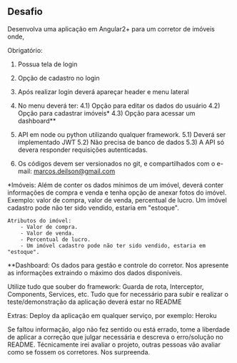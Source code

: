 ## Desafio
Desenvolva uma aplicação em Angular2+ para um corretor de imóveis onde,

Obrigatório:
1) Possua tela de login
2) Opção de cadastro no login
3) Após realizar login deverá apareçar header e menu lateral
4) No menu deverá ter:
	4.1) Opção para editar os dados do usuário
	4.2) Opção para cadastrar imóveis*
	4.3) Opção para acessar um dashboard**

5) API em node ou python utilizando qualquer framework.
	5.1) Deverá ser implementado JWT
	5.2) Não precisa de banco de dados
	5.3) A API só devera responder requisições autenticadas.

6) Os códigos devem ser versionados no git, e compartilhados com o e-mail: marcos.deilson@gmail.com


*Imóveis:
	Além de conter os dados mínimos de um imóvel, deverá conter informações de compra e venda e tenha opção de anexar fotos do imóvel. Exemplo: valor de compra, valor de venda, percentual de lucro.
	Um imóvel cadastro pode não ter sido vendido, estaria em "estoque".

	Atributos do imóvel:
		- Valor de compra.
		- Valor de venda.
		- Percentual de lucro.
		- Um imóvel cadastro pode não ter sido vendido, estaria em "estoque".

**Dashboard:
	Os dados para gestão e controle do corretor.
	Nos apresente as informações extraindo o máximo dos dados disponíveis.

Utilize tudo que souber do framework: Guarda de rota, Interceptor, Components, Services, etc.
Tudo que for necessário para subir e realizar o teste/demonstração da aplicação deverá estar no README

Extras:
	Deploy da aplicação em qualquer serviço, por exemplo: Heroku

Se faltou informação, algo não fez sentido ou está errado, tome a liberdade de aplicar a correção que julgar necessária e descreva o erro/solução no README.
Técnicamente irei avaliar o projeto, outras pessoas vão avaliar como se fossem os corretores. Nos surpreenda.